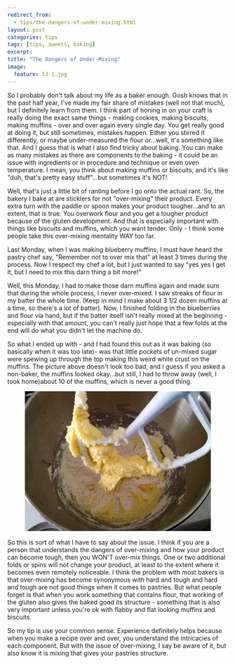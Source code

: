 ```yaml
---
redirect_from: 
  - tips/the-dangers-of-under-mixing.html
layout: post
categories: tips
tags: [tips, sweets, baking]
excerpt: 
title: "The Dangers of Under-Mixing"
image:
  feature: 53-1.jpg
---
```


So I probably don't talk about my life as a baker enough.  Gosh knows that in the past half year, I've made my fair share of mistakes (well not that much), but I definitely learn from them. I think part of honing in on your craft is really doing the exact same things - making cookies, making biscuits, making muffins - over and over again every single day. You get really good at doing it, but still sometimes, mistakes happen. Either you stirred it differently, or maybe under-measured the flour or...well, it's something like that.  And I guess that is what I also find tricky about baking.  You can make as many mistakes as there are components to the baking - it could be an issue with ingredients or in procedure and technique or even oven temperature.  I mean, you think about making muffins or biscuits, and it's like "duh, that's pretty easy stuff"...but sometimes it's NOT!  

Well, that's just a little bit of ranting before I go onto the actual rant.  So, the bakery I bake at are sticklers for not "over-mixing" their product.  Every extra turn with the paddle or spoon makes your product tougher...and to an extent, that is true.  You overwork flour and you get a tougher product because of the gluten development.  And that is especially important with things like biscuits and muffins, which you want tender.  Only - I think some people take this over-mixing mentality WAY too far.  

Last Monday, when I was making blueberry muffins, I must have heard the pastry chef say, "Remember not to over mix that" at least 3 times during the process.  Now I respect my chef a lot, but I just wanted to say "yes yes I get it, but I need to mix this darn thing a bit more!" 

Well, this Monday, I had to make those darn muffins again and made sure that during the whole process, I never over-mixed.  I saw streaks of flour in my batter the whole time.  (Keep in mind I make about 3 1/2 dozen muffins at a time, so there's a lot of batter).  Now, I finished folding in the blueberries and flour via hand, but if the batter itself isn't really mixed at the beginning - especially with that amount, you can't really just hope that a few folds at the end will do what you didn't let the machine do. 

So what I ended up with - and I had found this out as it was baking (so basically when it was too late)- was that little pockets of un-mixed sugar were spewing up through the top making this weird white crust on the muffins.  The picture above doesn't look too bad, and I guess if you asked a non-baker, the muffins looked okay...but still, I had to throw away (well, I took home)about 10 of the muffins, which is never a good thing.

<figure> <img src='/images/53-2.jpg'> </figure>

So this is sort of what I have to say about the issue.  I think if you are a person that understands the dangers of over-mixing and how your product can become tough, then you WON'T over-mix things.  One or two additional folds or spins will not change your product, at least to the extent where it becomes even remotely noticeable.  I think the problem with most bakers is that over-mixing has become synonymous with hard and tough and hard and tough are not good things when it comes to pastries. But what people forget is that when you work something that contains flour, that working of the gluten also gives the baked good its structure - something that is also very important unless you're ok with flabby and flat looking muffins and biscuits.  

So my tip is use your common sense.  Experience definitely helps because when you make a recipe over and over, you understand the intricacies of each component.  But with the issue of over-mixing, I say be aware of it, but also know it is mixing that gives your pastries structure.  